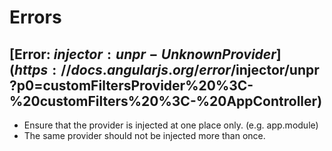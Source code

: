 # Errors

## [Error: $injector:unpr - Unknown Provider](https://docs.angularjs.org/error/$injector/unpr?p0=customFiltersProvider%20%3C-%20customFilters%20%3C-%20AppController)
- Ensure that the provider is injected at one place only. (e.g. app.module)
- The same provider should not be injected more than once.
